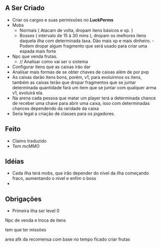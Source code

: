## A Ser Criado
- Criar os cargos e suas permissões no **LuckPerms**
- Mobs
	- Normais ( Atacam de volta, dropam itens básicos e xp. )
	- Bosses ( intervalo de 15 à 30 mins ), dropam os melhores itens daquela ilha com determinada taxa. Dão mais xp e mais dinheiro. - Podem dropar algum fragmento que será usado para criar uma espada mais forte
- Npc que venda frutas.
	- // Analisar como vai ser o sistema
- Configurar itens que as caixas irão dar
- Analisar mais formas de se obter chaves de caixas além de por pvp
- As caixas darão itens bons, porém, v1, para evoluirmos os itens, também as caixas terão que dropar fragmentos que se juntar determinada quantidade fará um item que se juntar com qualquer arma v1, evoluirá ela.
- Na arena cada pessoa que matar um player terá a determinada chance de receber uma chave para abrir uma caixa, isso com determinadas chances dependendo da raridade da caixa
- Seria legal a criação de classes para os jogadores.
## Feito
- Claims traduzido
- Tem mcMMO
## Idéias
- Cada ilha terá mobs, que irão depender do nível da ilha começando fraco, aumentando o nível e enfim o boss
-
## Obrigações
- Primeira ilha ser level 0

Npc de venda e troca de itens

tem que ter missões

area afk da recomensa com base no tempo ficado
criar frutas

